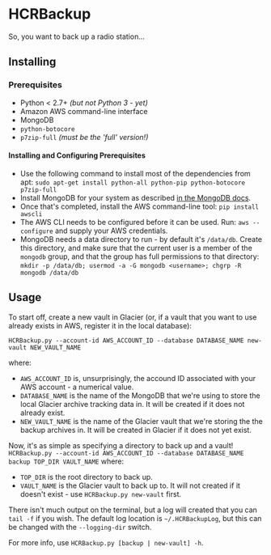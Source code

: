# HCRBackup
So, you want to back up a radio station...

## Installing

### Prerequisites
* Python < 2.7+ *(but not Python 3 - yet)*
* Amazon AWS command-line interface
* MongoDB
* `python-botocore`
* `p7zip-full` *(must be the 'full' version!)*

#### Installing and Configuring Prerequisites
* Use the following command to install most of the dependencies from apt:
`sudo apt-get install python-all python-pip python-botocore p7zip-full`
* Install MongoDB for your system as described [in the MongoDB docs](http://docs.mongodb.com/manual/administration/install-on-linux).
* Once that's completed, install the AWS command-line tool:
`pip install awscli`
* The AWS CLI needs to be configured before it can be used. Run:
`aws --configure`
and supply your AWS credentials.
* MongoDB needs a data directory to run - by default it's `/data/db`. Create this directory, and make sure that the current user is a member of the `mongodb` group, and that the group has full permissions to that directory:
`mkdir -p /data/db; usermod -a -G mongodb <username>; chgrp -R mongodb /data/db`

## Usage
To start off, create a new vault in Glacier (or, if a vault that you want to use already exists in AWS, register it in the local database):

`HCRBackup.py --account-id AWS_ACCOUNT_ID --database DATABASE_NAME new-vault NEW_VAULT_NAME`

where:
* `AWS_ACCOUNT_ID` is, unsurprisingly, the accound ID associated with your AWS account - a numerical value.
* `DATABASE_NAME` is the name of the MongoDB that we're using to store the local Glacier archive tracking data in. It will be created if it does not already exist.
* `NEW_VAULT_NAME` is the name of the Glacier vault that we're storing the the backup archives in. It will be created in Glacier if it does not yet exist.

Now, it's as simple as specifying a directory to back up and a vault!
`HCRBackup.py --account-id AWS_ACCOUNT_ID --database DATABASE_NAME backup TOP_DIR VAULT_NAME`
where:
* `TOP_DIR` is the root directory to back up.
* `VAULT_NAME` is the Glacier vault to back up to. It will not created if it doesn't exist - use `HCRBackup.py new-vault` first.

There isn't much output on the terminal, but a log will created that you can `tail -f` if you wish. The default log location is `~/.HCRBackupLog`, but this can be changed with the `--logging-dir` switch.

For more info, use `HCRBackup.py [backup | new-vault] -h`.
